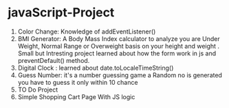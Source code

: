 # javaScript-Project

1) Color Change:  Knowledge of addEventListener()
2) BMI Generator: A  Body Mass Index calculator  to  analyze you are Under Weight, Normal Range or Overweight basis on your  height and weight . Small but Intresting project learned about  how the form work in js and preventDefault() method.
3) Digital Clock :  learned about date.toLocaleTimeString()
4) Guess Number:  it's a number guessing game  a Random no is generated you have to guess it only within 10 chance
5) TO Do Project
6) Simple Shopping Cart Page With JS logic  
